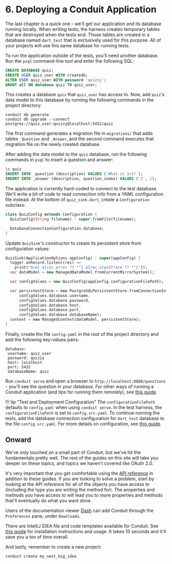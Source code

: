 # 6. Deploying a Conduit Application

The last chapter is a quick one - we'll get our application and its database running locally. When writing tests, the harness creates temporary tables that are destroyed when the tests end. Those tables are created in a database named `dart_test` that is exclusively used for this purpose. All of your projects will use this same database for running tests.

To run the application outside of the tests, you'll need another database. Run the `psql` command-line tool and enter the following SQL:

```sql
CREATE DATABASE quiz;
CREATE USER quiz_user WITH createdb;
ALTER USER quiz_user WITH password 'quizzy';
GRANT all ON database quiz TO quiz_user;
```

This creates a database `quiz` that `quiz_user` has access to. Now, add `quiz`'s data model to this database by running the following commands in the project directory:

```text
conduit db generate
conduit db upgrade --connect postgres://quiz_user:quizzy@localhost:5432/quiz
```

The first command generates a migration file in `migrations/` that adds tables `_Question` and `_Answer`, and the second command executes that migration file on the newly created database.

After adding the data model to the `quiz` database, run the following commands in `psql` to insert a question and answer:

```sql
\c quiz
INSERT INTO _question (description) VALUES ('What is 1+1?');
INSERT INTO _answer (description, question_index) VALUES ('2', 1);
```

The application is currently hard-coded to connect to the test database. We'll write a bit of code to read connection info from a YAML configuration file instead. At the bottom of `quiz_sink.dart`, create a `Configuration` subclass:

```dart
class QuizConfig extends Configuration {
  QuizConfig(String filename) : super.fromFile(filename);

  DatabaseConnectionConfiguration database;
}
```

Update `QuizSink`'s constructor to create its persistent store from configuration values:

```dart
QuizSink(ApplicationOptions appConfig) : super(appConfig) {
  logger.onRecord.listen((rec) =>
    print("$rec ${rec.error ?? ""} ${rec.stackTrace ?? ""}"));
  var dataModel = new ManagedDataModel.fromCurrentMirrorSystem();

  var configValues = new QuizConfig(appConfig.configurationFilePath);

  var persistentStore = new PostgreSQLPersistentStore.fromConnectionInfo(
      configValues.database.username,
      configValues.database.password,
      configValues.database.host,
      configValues.database.port,
      configValues.database.databaseName);
  context = new ManagedContext(dataModel, persistentStore);
}
```

Finally, create the file `config.yaml` in the root of the project directory and add the following key-values pairs:

```text
database:
 username: quiz_user
 password: quizzy
 host: localhost
 port: 5432
 databaseName: quiz
```

Run `conduit serve` and open a browser to `http://localhost:8888/questions` - you'll see the question in your database. For other ways of running a Conduit application \(and tips for running them remotely\), see [this guide](deploying-and-other-fun-things.md).

!!! tip "Test and Deployment Configuration" The `configurationFilePath` defaults to `config.yaml` when using `conduit serve`. In the test harness, the `configurationFilePath` is set to `config.src.yaml`. To continue running the tests, add the database connection configuration for `dart_test` database to the file `config.src.yaml`. For more details on configuration, see [this guide](https://github.com/noojee/conduit/tree/3f4c01be85b7ff135772166173524e76a5f80c32/conduit/doc/source/source/docs/http/configure.md).

## Onward

We've only touched on a small part of Conduit, but we've hit the fundamentals pretty well. The rest of the guides on this site will take you deeper on these topics, and topics we haven't covered like OAuth 2.0.

It's very important that you get comfortable using the [API reference](https://pub.dev/documentation/conduit/latest/) in addition to these guides. If you are looking to solve a problem, start by looking at the API reference for all of the objects you have access to \(including the type you are writing the method for\). The properties and methods you have access to will lead you to more properties and methods that'll eventually do what you want done.

Users of the documentation viewer [Dash](https://kapeli.com/dash) can add Conduit through the `Preferences` pane, under `Downloads`.

There are IntelliJ IDEA file and code templates available for Conduit. See [this guide](../intellij.md) for installation instructions and usage. It takes 10 seconds and it'll save you a ton of time overall.

And lastly, remember to create a new project:

```text
conduit create my_next_big_idea
```

